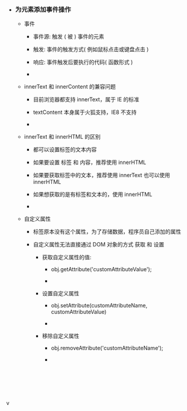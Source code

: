 * ### 为元素添加事件操作

    * 事件
    
        * 事件源: 触发 ( 被 ) 事件的元素
        
        * 触发: 事件的触发方式( 例如鼠标点击或键盘点击 )
        
        * 响应: 事件触发后要执行的代码( 函数形式 )
        
        * 

    * innerText 和 innerContent 的兼容问题
    
        * 目前浏览器都支持 innerText，属于 IE 的标准
        
        * textContent 本身属于火狐支持，IE8 不支持
        
        *    
    
    * innerText 和 innerHTML 的区别
    
        * 都可以设置标签的文本内容
        
        * 如果要设置 标签 和 内容，推荐使用 innerHTML
        
        * 如果要获取标签中的文本，推荐使用 innerText 也可以使用 innerHTML
        
        * 如果想获取的是有标签和文本的，使用 innerHTML
        
        * 

    * 自定义属性
    
        * 标签原本没有这个属性，为了存储数据，程序员自己添加的属性
        
        * 自定义属性无法直接通过 DOM 对象的方式 获取 和 设置
        
            * 获取自定义属性的值: 
            
                * obj.getAttribute('customAttributeValue');
                
                * 
            
            * 设置自定义属性
            
                * obj.setAttribute(customAttributeName, customAttributeValue)
                
                * 
                
            * 移除自定义属性
            
                * obj.removeAttribute('customAttributeName');
                
                * 

```javascript







```


v